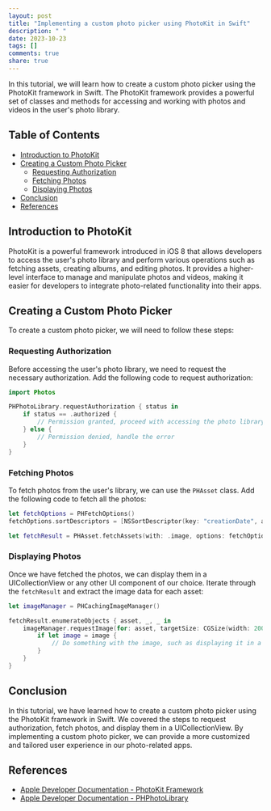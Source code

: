 ```yaml
---
layout: post
title: "Implementing a custom photo picker using PhotoKit in Swift"
description: " "
date: 2023-10-23
tags: []
comments: true
share: true
---
```


In this tutorial, we will learn how to create a custom photo picker using the PhotoKit framework in Swift. The PhotoKit framework provides a powerful set of classes and methods for accessing and working with photos and videos in the user's photo library.

## Table of Contents
- [Introduction to PhotoKit](#introduction-to-photokit)
- [Creating a Custom Photo Picker](#creating-a-custom-photo-picker)
  - [Requesting Authorization](#requesting-authorization)
  - [Fetching Photos](#fetching-photos)
  - [Displaying Photos](#displaying-photos)
- [Conclusion](#conclusion)
- [References](#references)

## Introduction to PhotoKit

PhotoKit is a powerful framework introduced in iOS 8 that allows developers to access the user's photo library and perform various operations such as fetching assets, creating albums, and editing photos. It provides a higher-level interface to manage and manipulate photos and videos, making it easier for developers to integrate photo-related functionality into their apps.

## Creating a Custom Photo Picker

To create a custom photo picker, we will need to follow these steps:

### Requesting Authorization

Before accessing the user's photo library, we need to request the necessary authorization. Add the following code to request authorization:

```swift
import Photos

PHPhotoLibrary.requestAuthorization { status in
    if status == .authorized {
        // Permission granted, proceed with accessing the photo library
    } else {
        // Permission denied, handle the error
    }
}
```

### Fetching Photos

To fetch photos from the user's library, we can use the `PHAsset` class. Add the following code to fetch all the photos:

```swift
let fetchOptions = PHFetchOptions()
fetchOptions.sortDescriptors = [NSSortDescriptor(key: "creationDate", ascending: false)]

let fetchResult = PHAsset.fetchAssets(with: .image, options: fetchOptions)
```

### Displaying Photos

Once we have fetched the photos, we can display them in a UICollectionView or any other UI component of our choice. Iterate through the `fetchResult` and extract the image data for each asset:

```swift
let imageManager = PHCachingImageManager()

fetchResult.enumerateObjects { asset, _, _ in
    imageManager.requestImage(for: asset, targetSize: CGSize(width: 200, height: 300), contentMode: .aspectFit, options: nil) { image, _ in
        if let image = image {
            // Do something with the image, such as displaying it in a collection view cell
        }
    }
}
```

## Conclusion

In this tutorial, we have learned how to create a custom photo picker using the PhotoKit framework in Swift. We covered the steps to request authorization, fetch photos, and display them in a UICollectionView. By implementing a custom photo picker, we can provide a more customized and tailored user experience in our photo-related apps.

## References
- [Apple Developer Documentation - PhotoKit Framework](https://developer.apple.com/documentation/photokit) 
- [Apple Developer Documentation - PHPhotoLibrary](https://developer.apple.com/documentation/photokit/phphotolibrary)